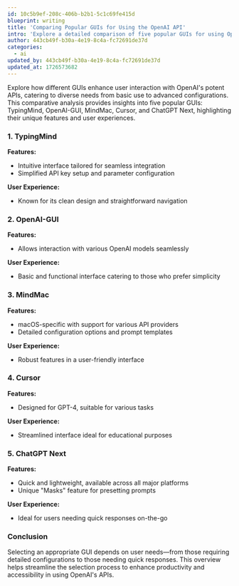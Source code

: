 ```yaml
---
id: 10c5b9ef-208c-406b-b2b1-5c1c69fe415d
blueprint: writing
title: 'Comparing Popular GUIs for Using the OpenAI API'
intro: 'Explore a detailed comparison of five popular GUIs for using OpenAI''s powerful APIs. This article covers TypingMind, OpenAI-GUI, MindMac, Cursor, and...'
author: 443cb49f-b30a-4e19-8c4a-fc72691de37d
categories:
  - ai
updated_by: 443cb49f-b30a-4e19-8c4a-fc72691de37d
updated_at: 1726573682
---
```

Explore how different GUIs enhance user interaction with OpenAI's potent APIs, catering to diverse needs from basic use to advanced configurations. This comparative analysis provides insights into five popular GUIs: TypingMind, OpenAI-GUI, MindMac, Cursor, and ChatGPT Next, highlighting their unique features and user experiences.

### **1. TypingMind**
**Features:**
- Intuitive interface tailored for seamless integration
- Simplified API key setup and parameter configuration

**User Experience:**
- Known for its clean design and straightforward navigation

### **2. OpenAI-GUI**
**Features:**
- Allows interaction with various OpenAI models seamlessly

**User Experience:**
- Basic and functional interface catering to those who prefer simplicity

### **3. MindMac**
**Features:**
- macOS-specific with support for various API providers
- Detailed configuration options and prompt templates

**User Experience:**
- Robust features in a user-friendly interface

### **4. Cursor**
**Features:**
- Designed for GPT-4, suitable for various tasks

**User Experience:**
- Streamlined interface ideal for educational purposes

### **5. ChatGPT Next**
**Features:**
- Quick and lightweight, available across all major platforms
- Unique "Masks" feature for presetting prompts

**User Experience:**
- Ideal for users needing quick responses on-the-go

### **Conclusion**
Selecting an appropriate GUI depends on user needs—from those requiring detailed configurations to those needing quick responses. This overview helps streamline the selection process to enhance productivity and accessibility in using OpenAI's APIs.